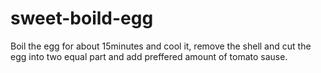 # sweet-boild-egg
Boil the egg for about 15minutes and cool it, remove the shell and cut the egg into two equal part and add preffered amount of tomato sause.
